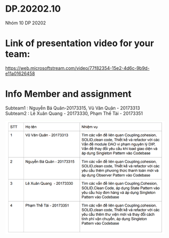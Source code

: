 # DP.20202.10
Nhóm 10 DP 20202

# Link of presentation video for your team: 
https://web.microsoftstream.com/video/77f82354-15e2-4d6c-9b9d-e11a01626458

# Info Member and assignment

Subteam1 : Nguyễn Bá Quân-20173315, Vũ Văn Quân - 20173313
<br/>
Subteam2 : Lê Xuân Quang  - 20173330, Phạm Thế Tài - 20173351

![name-of-you-image](https://github.com/moonelite99/DP.20202.10/blob/master/design/assignment.png)
